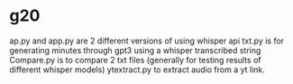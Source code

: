 # g20
ap.py and app.py are 2 different versions of using whisper api
txt.py is for generating minutes through gpt3 using a whisper transcribed string 
Compare.py is to compare 2 txt files (generally for testing results of different whisper models)
ytextract.py to extract audio from a yt link.

